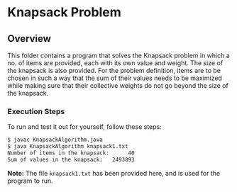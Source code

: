 # Knapsack Problem

## Overview

This folder contains a program that solves the Knapsack problem in which a no.
of items are provided, each with its own value and weight. The size of the
knapsack is also provided. For the problem definition, items are to be chosen
in such a way that the sum of their values needs to be maximized while making
sure that their collective weights do not go beyond the size of the knapsack.

### Execution Steps

To run and test it out for yourself, follow these steps:

```bash
$ javac KnapsackAlgorithm.java
$ java KnapsackAlgorithm knapsack1.txt
Number of items in the knapsack:      40
Sum of values in the knapsack:   2493893
```

**Note:** The file `knapsack1.txt` has been provided here, and is used for the
program to run.
